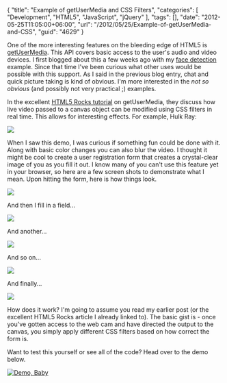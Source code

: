 {
	"title": "Example of getUserMedia and CSS Filters",
	"categories": [
		"Development",
		"HTML5",
		"JavaScript",
		"jQuery"
	],
	"tags": [],
	"date": "2012-05-25T11:05:00+06:00",
	"url": "/2012/05/25/Example-of-getUserMedia-and-CSS",
	"guid": "4629"
}

One of the more interesting features on the bleeding edge of HTML5 is <a href="http://dev.w3.org/2011/webrtc/editor/getusermedia.html">getUserMedia</a>. This API covers basic access to the user's audio and video devices. I first blogged about this a few weeks ago with my <a href="http://www.raymondcamden.com/index.cfm/2012/4/6/Face-detection-with-getUserMedia">face detection</a> example. Since that time I've been curious what other uses would be possible with this support. As I said in the previous blog entry, chat and quick picture taking is kind of obvious. I'm more interested in the <i>not so obvious</i> (and possibly not very practical ;) examples.
<!--more-->
In the excellent <a href="http://www.html5rocks.com/en/tutorials/getusermedia/intro/">HTML5 Rocks tutorial</a> on getUserMedia, they discuss how live video passed to a canvas object can be modified using CSS filters in real time. This allows for interesting effects. For example, Hulk Ray:

<img src="https://static.raymondcamden.com/images/ScreenClip79.png" />

When I saw this demo, I was curious if something fun could be done with it. Along with basic color changes you can also blur the video. I thought it might be cool to create a user registration form that creates a crystal-clear image of you as you fill it out. I know many of you can't use this feature yet in your browser, so here are a few screen shots to demonstrate what I mean. Upon hitting the form, here is how things look.

<img src="https://static.raymondcamden.com/images/ScreenClip80.png" />

And then I fill in a field...

<img src="https://static.raymondcamden.com/images/ScreenClip81.png" />

And another...

<img src="https://static.raymondcamden.com/images/ScreenClip82.png" />

And so on...

<img src="https://static.raymondcamden.com/images/ScreenClip83.png" />

And finally...

<img src="https://static.raymondcamden.com/images/ScreenClip85.png" />

How does it work? I'm going to assume you read my earlier post (or the excellent HTML5 Rocks article I already linked to). The basic gist is - once you've gotten access to the web cam and have directed the output to the canvas, you simply apply different CSS filters based on how correct the form is.

<script src="https://gist.github.com/2788945.js?file=gistfile1.js"></script>

Want to test this yourself or see all of the code? Head over to the demo below.

<a href="http://www.raymondcamden.com/demos/2012/may/25/test2.html
"><img src="https://static.raymondcamden.com/images/icon_128.png" title="Demo, Baby" border="0"></a>